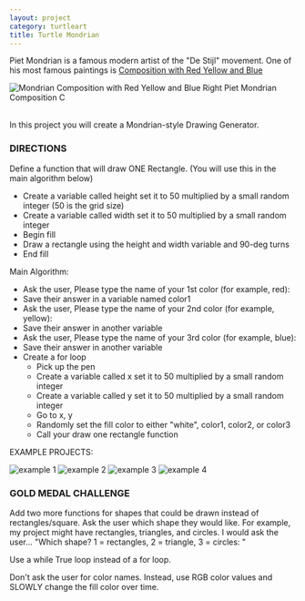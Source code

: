 ```yaml
---
layout: project
category: turtleart
title: Turtle Mondrian
---
```


Piet Mondrian is a famous modern artist of the "De Stijl" movement. One of his most famous paintings is [Composition with Red Yellow and Blue](https://www.google.com/search?surl=1&biw=1211&bih=746&tbm=isch&sa=1&q=mondrian+composition+with+red+yellow+and+blue&oq=mondrian+comp&safe=active&ssui=on)

![Mondrian Composition with Red Yellow and Blue Right Piet Mondrian Composition C](/apcsp/turtleart/Mondrian-Composition-with-Red-Yellow-and-Blue-Right-Piet-Mondrian-Composition-C.-Images-via-piet-mondrian.org_.jpg)

<br>
In this project you will create a Mondrian-style Drawing Generator.

### DIRECTIONS

Define a function that will draw ONE Rectangle. (You will use this in the main algorithm below)
  - Create a variable called height set it to 50 multiplied by a small random integer (50 is the grid size)
  - Create a variable called width set it to 50 multiplied by a small random integer
  - Begin fill
  - Draw a rectangle using the height and width variable and 90-deg turns
  - End fill

Main Algorithm:
  - Ask the user, Please type the name of your 1st color (for example, red):
  - Save their answer in a variable named color1
  - Ask the user, Please type the name of your 2nd color (for example, yellow):
  - Save their answer in another variable
  - Ask the user, Please type the name of your 3rd color (for example, blue):
  - Save their answer in another variable
  - Create a for loop
    - Pick up the pen
    - Create a variable called x set it to 50 multiplied by a small random integer
    - Create a variable called y set it to 50 multiplied by a small random integer
    - Go to x, y
    - Randomly set the fill color to either "white", color1, color2, or color3
    - Call your draw one rectangle function



EXAMPLE PROJECTS:


![example 1](/apcsp\turtleart\mon1.jpg)
![example 2](/apcsp\turtleart\mon2.jpg)
![example 3](/apcsp\turtleart\mon3.jpg)
![example 4](/apcsp\turtleart\mon4.jpg)

### GOLD MEDAL CHALLENGE

Add two more functions for shapes that could be drawn instead of rectangles/square. Ask the user which shape they would like. For example, my project might have rectangles, triangles, and circles. I would ask the user... "Which shape? 1 = rectangles, 2 = triangle, 3 = circles: "

Use a while True loop instead of a for loop.

Don't ask the user for color names. Instead, use RGB color values and SLOWLY change the fill color over time.

